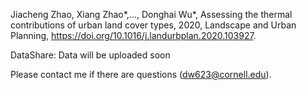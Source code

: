
Jiacheng Zhao, Xiang Zhao*,..., Donghai Wu*, Assessing the thermal contributions of urban land cover types, 2020, Landscape and Urban Planning, https://doi.org/10.1016/j.landurbplan.2020.103927.

DataShare: Data will be uploaded soon

Please contact me if there are questions (dw623@cornell.edu).
